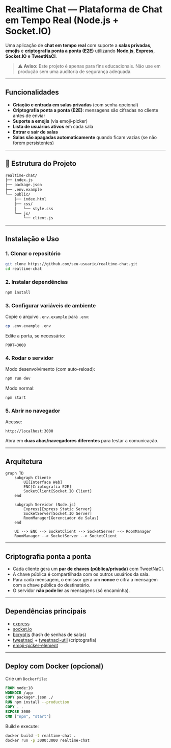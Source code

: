 # Realtime Chat — Plataforma de Chat em Tempo Real (Node.js + Socket.IO)

Uma aplicação de **chat em tempo real** com suporte a **salas privadas**, **emojis** e **criptografia ponta a ponta (E2E)** utilizando **Node.js**, **Express**, **Socket.IO** e **TweetNaCl**.

> ⚠️ **Aviso:** Este projeto é apenas para fins educacionais. Não use em produção sem uma auditoria de segurança adequada.

---

## Funcionalidades

*  **Criação e entrada em salas privadas** (com senha opcional)
*  **Criptografia ponta a ponta (E2E)**: mensagens são cifradas no cliente antes de enviar
*  **Suporte a emojis** (via emoji-picker)
*  **Lista de usuários ativos** em cada sala
*  **Entrar e sair de salas**
*  **Salas são apagadas automaticamente** quando ficam vazias (se não forem persistentes)

---

## 📂 Estrutura do Projeto

```bash
realtime-chat/
├── index.js             
├── package.json
├── .env.example        
└── public/
    ├── index.html      
    ├── css/
    │   └── style.css    
    └── js/
        └── client.js    
```

---

## Instalação e Uso

### 1. Clonar o repositório

```bash
git clone https://github.com/seu-usuario/realtime-chat.git
cd realtime-chat
```

### 2. Instalar dependências

```bash
npm install
```

### 3. Configurar variáveis de ambiente

Copie o arquivo `.env.example` para `.env`:

```bash
cp .env.example .env
```

Edite a porta, se necessário:

```env
PORT=3000
```

### 4. Rodar o servidor

Modo desenvolvimento (com auto-reload):

```bash
npm run dev
```

Modo normal:

```bash
npm start
```

### 5. Abrir no navegador

Acesse:

```
http://localhost:3000
```

Abra em **duas abas/navegadores diferentes** para testar a comunicação.

---

## Arquitetura

```mermaid
graph TD
    subgraph Cliente
        UI[Interface Web]
        ENC[Criptografia E2E]
        SocketClient[Socket.IO Client]
    end

    subgraph Servidor (Node.js)
        Express[Express Static Server]
        SocketServer[Socket.IO Server]
        RoomManager[Gerenciador de Salas]
    end

    UI --> ENC --> SocketClient --> SocketServer --> RoomManager
    RoomManager --> SocketServer --> SocketClient
```

---

##  Criptografia ponta a ponta

* Cada cliente gera um **par de chaves (pública/privada)** com TweetNaCl.
* A chave pública é compartilhada com os outros usuários da sala.
* Para cada mensagem, o emissor gera um **nonce** e cifra a mensagem com a chave pública do destinatário.
* O servidor **não pode ler** as mensagens (só encaminha).

---

## Dependências principais

* [express](https://www.npmjs.com/package/express)
* [socket.io](https://socket.io/)
* [bcryptjs](https://www.npmjs.com/package/bcryptjs) (hash de senhas de salas)
* [tweetnacl](https://github.com/dchest/tweetnacl-js) + [tweetnacl-util](https://www.npmjs.com/package/tweetnacl-util) (criptografia)
* [emoji-picker-element](https://github.com/nolanlawson/emoji-picker-element)

---

## Deploy com Docker (opcional)

Crie um `Dockerfile`:

```dockerfile
FROM node:18
WORKDIR /app
COPY package*.json ./
RUN npm install --production
COPY . .
EXPOSE 3000
CMD ["npm", "start"]
```

Build e execute:

```bash
docker build -t realtime-chat .
docker run -p 3000:3000 realtime-chat
```
